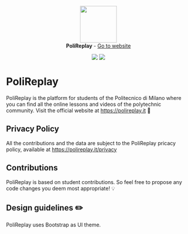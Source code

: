 <p align="center">
  <img src="https://raw.githubusercontent.com/NiccoloSegato/polireplay/main/assets/images/lil_logo.png" width="100"/></br>
  <strong>PoliReplay</strong> - <a href="https://polireplay.it" title="https://polireplay.it">Go to website</a>
</p>

<p align="center">
    <a href="https://hits.seeyoufarm.com"><img src="https://hits.seeyoufarm.com/api/count/incr/badge.svg?url=https%3A%2F%2Fpolireplay.it&count_bg=%2379C83D&title_bg=%23555555&icon=&icon_color=%23E7E7E7&title=hits&edge_flat=false"/></a>
    <a href="https://github.com/NiccoloSegato/polireplay/actions/workflows/codeql-analysis.yml"/><img src="https://github.com/NiccoloSegato/polireplay/actions/workflows/codeql-analysis.yml/badge.svg"/></a>
</p>

# PoliReplay
PoliReplay is the platform for students of the Politecnico di Milano where you can find all the online lessons and videos of the polytechnic community.
Visit the official website at https://polireplay.it 🚀

## Privacy Policy
All the contributions and the data are subject to the PoliReplay pricacy policy, available at https://polireplay.it/privacy

## Contributions
PoliReplay is based on student contributions. So feel free to propose any code changes you deem most appropriate! 💡

## Design guidelines ✏️
PoliReplay uses Bootstrap as UI theme. 